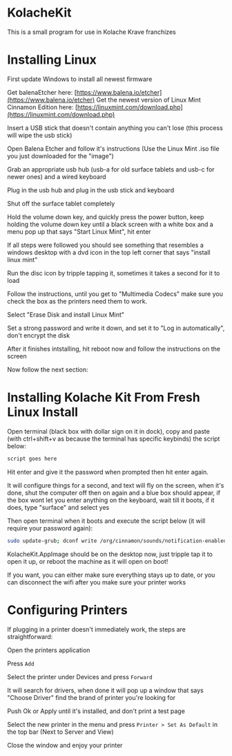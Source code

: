 # KolacheKit

This is a small program for use in Kolache Krave franchizes

# Installing Linux

First update Windows to install all newest firmware

Get balenaEtcher here: [https://www.balena.io/etcher](https://www.balena.io/etcher)
Get the newest version of Linux Mint Cinnamon Edition here: [https://linuxmint.com/download.php](https://linuxmint.com/download.php)

Insert a USB stick that doesn't contain anything you can't lose (this process will wipe the usb stick)

Open Balena Etcher and follow it's instructions (Use the Linux Mint .iso file you just downloaded for the "image")

Grab an appropriate usb hub (usb-a for old surface tablets and usb-c for newer ones) and a wired keyboard

Plug in the usb hub and plug in the usb stick and keyboard

Shut off the surface tablet completely

Hold the volume down key, and quickly press the power button, keep holding the volume down key until a black screen with a white box and a menu pop up that says "Start Linux Mint", hit enter

If all steps were followed you should see something that resembles a windows desktop with a dvd icon in the top left corner that says "install linux mint"

Run the disc icon by tripple tapping it, sometimes it takes a second for it to load

Follow the instructions, until you get to "Multimedia Codecs" make sure you check the box as the printers need them to work.

Select "Erase Disk and install Linux Mint"

Set a strong password and write it down, and set it to "Log in automatically", don't encrypt the disk

After it finishes intstalling, hit reboot now and follow the instructions on the screen

Now follow the next section:

# Installing Kolache Kit From Fresh Linux Install

Open terminal (black box with dollar sign on it in dock), copy and paste (with ctrl+shift+v as because the terminal has specific keybinds) the script below:

```bash
script goes here
```

Hit enter and give it the password when prompted then hit enter again.

It will configure things for a second, and text will fly on the screen, when it's done, shut the computer off then on again and a blue box should appear, if the box wont let you enter anything on the keyboard, wait till it boots, if it does, type "surface" and select yes

Then open terminal when it boots and execute the script below (it will require your password again):

```bash
sudo update-grub; dconf write /org/cinnamon/sounds/notification-enabled "false"
```

KolacheKit.AppImage should be on the desktop now, just tripple tap it to open it up, or reboot the machine as it will open on boot!

If you want, you can either make sure everything stays up to date, or you can disconnect the wifi after you make sure your printer works

# Configuring Printers

If plugging in a printer doesn't immediately work, the steps are straightforward:

Open the printers application

Press `Add`

Select the printer under Devices and press `Forward`

It will search for drivers, when done it will pop up a window that says "Choose Driver" find the brand of printer you're looking for

Push Ok or Apply until it's installed, and don't print a test page

Select the new printer in the menu and press `Printer > Set As Default` in the top bar (Next to Server and View)

Close the window and enjoy your printer
